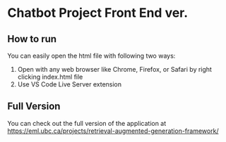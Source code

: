 # Chatbot Project Front End ver. 
## How to run 
You can easily open the html file with following two ways: 
1. Open with  any web browser like Chrome, Firefox, or Safari by right clicking index.html file
2. Use VS Code Live Server extension

## Full Version 
You can check out the full version of the application at https://eml.ubc.ca/projects/retrieval-augmented-generation-framework/ 
